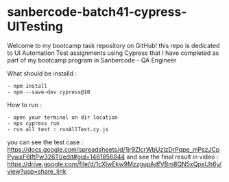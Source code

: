 # sanbercode-batch41-cypress-UITesting
Welcome to my bootcamp task repository on GitHub! this repo is dedicated to UI Automation Test assignments using Cypress that I have completed as part of my bootcamp program in Sanbercode - QA Engineer

What should be installd : 
```
- npm install
- npm --save-dev cypress@10
```

How to run :
```
- open your terminal on dir location
- npx cypress run
- run all test : runAllTest.cy.js
```

you can see the test case : https://docs.google.com/spreadsheets/d/1jr9ZlcrWbUzIzDrPqpe_mPszJCpPywxF6lftPw326TI/edit#gid=1461856844
and see the final result in video : https://drive.google.com/file/d/1cXlwEkw9MzzgupAdfVBm8QN5xQpsUh6y/view?usp=share_link
